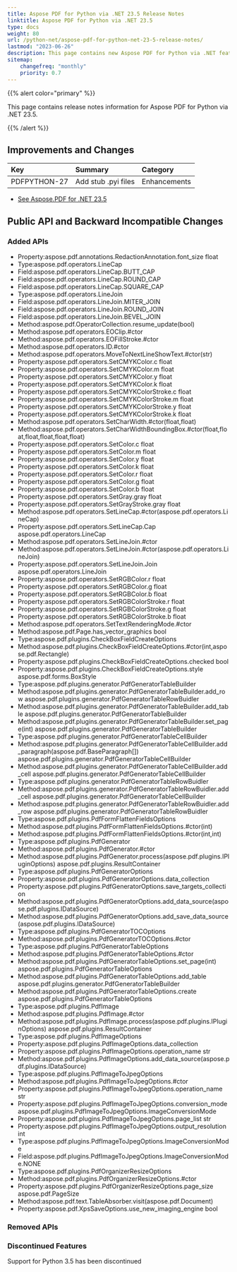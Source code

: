 ```yaml
---
title: Aspose PDF for Python via .NET 23.5 Release Notes
linktitle: Aspose PDF for Python via .NET 23.5
type: docs
weight: 80
url: /python-net/aspose-pdf-for-python-net-23-5-release-notes/
lastmod: "2023-06-26"
description: This page contains new Aspose PDF for Python via .NET features, enhancement, and bug fixes in 2023, version 23.5.
sitemap:
    changefreq: "monthly"
    priority: 0.7
---
```


{{% alert color="primary" %}}

This page contains release notes information for Aspose PDF for Python via .NET 23.5.

{{% /alert %}}

## Improvements and Changes

|**Key**|**Summary**|**Category**|
| :- | :- | :- |
|PDFPYTHON-27|Add stub .pyi files|Enhancements|

- [See Aspose.PDF for .NET 23.5](/pdf/net/aspose-pdf-for-net-23-5-release-notes/)

## Public API and Backward Incompatible Changes

### Added APIs
* Property:aspose.pdf.annotations.RedactionAnnotation.font_size float
* Type:aspose.pdf.operators.LineCap
* Field:aspose.pdf.operators.LineCap.BUTT_CAP
* Field:aspose.pdf.operators.LineCap.ROUND_CAP 
* Field:aspose.pdf.operators.LineCap.SQUARE_CAP
* Type:aspose.pdf.operators.LineJoin
* Field:aspose.pdf.operators.LineJoin.MITER_JOIN
* Field:aspose.pdf.operators.LineJoin.ROUND_JOIN
* Field:aspose.pdf.operators.LineJoin.BEVEL_JOIN
* Method:aspose.pdf.OperatorCollection.resume_update(bool)
* Method:aspose.pdf.operators.EOClip.#ctor 
* Method:aspose.pdf.operators.EOFillStroke.#ctor 
* Method:aspose.pdf.operators.ID.#ctor 
* Method:aspose.pdf.operators.MoveToNextLineShowText.#ctor(str)
* Property:aspose.pdf.operators.SetCMYKColor.c float
* Property:aspose.pdf.operators.SetCMYKColor.m float
* Property:aspose.pdf.operators.SetCMYKColor.y float
* Property:aspose.pdf.operators.SetCMYKColor.k float
* Property:aspose.pdf.operators.SetCMYKColorStroke.c float
* Property:aspose.pdf.operators.SetCMYKColorStroke.m float
* Property:aspose.pdf.operators.SetCMYKColorStroke.y float
* Property:aspose.pdf.operators.SetCMYKColorStroke.k float
* Method:aspose.pdf.operators.SetCharWidth.#ctor(float,float) 
* Method:aspose.pdf.operators.SetCharWidthBoundingBox.#ctor(float,float,float,float,float,float) 
* Property:aspose.pdf.operators.SetColor.c float
* Property:aspose.pdf.operators.SetColor.m float
* Property:aspose.pdf.operators.SetColor.y float
* Property:aspose.pdf.operators.SetColor.k float
* Property:aspose.pdf.operators.SetColor.r float
* Property:aspose.pdf.operators.SetColor.g float
* Property:aspose.pdf.operators.SetColor.b float
* Property:aspose.pdf.operators.SetGray.gray float
* Property:aspose.pdf.operators.SetGrayStroke.gray float
* Method:aspose.pdf.operators.SetLineCap.#ctor(aspose.pdf.operators.LineCap) 
* Property:aspose.pdf.operators.SetLineCap.Cap aspose.pdf.operators.LineCap
* Method:aspose.pdf.operators.SetLineJoin.#ctor 
* Method:aspose.pdf.operators.SetLineJoin.#ctor(aspose.pdf.operators.LineJoin) 
* Property:aspose.pdf.operators.SetLineJoin.Join aspose.pdf.operators.LineJoin
* Property:aspose.pdf.operators.SetRGBColor.r float
* Property:aspose.pdf.operators.SetRGBColor.g float
* Property:aspose.pdf.operators.SetRGBColor.b float
* Property:aspose.pdf.operators.SetRGBColorStroke.r float
* Property:aspose.pdf.operators.SetRGBColorStroke.g float
* Property:aspose.pdf.operators.SetRGBColorStroke.b float
* Method:aspose.pdf.operators.SetTextRenderingMode.#ctor 
* Method:aspose.pdf.Page.has_vector_graphics bool
* Type:aspose.pdf.plugins.CheckBoxFieldCreateOptions
* Method:aspose.pdf.plugins.CheckBoxFieldCreateOptions.#ctor(int,aspose.pdf.Rectangle) 
* Property:aspose.pdf.plugins.CheckBoxFieldCreateOptions.checked bool
* Property:aspose.pdf.plugins.CheckBoxFieldCreateOptions.style aspose.pdf.forms.BoxStyle
* Type:aspose.pdf.plugins.generator.PdfGeneratorTableBuilder
* Method:aspose.pdf.plugins.generator.PdfGeneratorTableBuilder.add_row aspose.pdf.plugins.generator.PdfGeneratorTableRowBuidler
* Method:aspose.pdf.plugins.generator.PdfGeneratorTableBuilder.add_table aspose.pdf.plugins.generator.PdfGeneratorTableBuilder
* Method:aspose.pdf.plugins.generator.PdfGeneratorTableBuilder.set_page(int) aspose.pdf.plugins.generator.PdfGeneratorTableBuilder
* Type:aspose.pdf.plugins.generator.PdfGeneratorTableCellBuilder 
* Method:aspose.pdf.plugins.generator.PdfGeneratorTableCellBuilder.add_paragraph(aspose.pdf.BaseParagraph[]) aspose.pdf.plugins.generator.PdfGeneratorTableCellBuilder
* Method:aspose.pdf.plugins.generator.PdfGeneratorTableCellBuilder.add_cell aspose.pdf.plugins.generator.PdfGeneratorTableCellBuilder
* Type:aspose.pdf.plugins.generator.PdfGeneratorTableRowBuidler 
* Method:aspose.pdf.plugins.generator.PdfGeneratorTableRowBuidler.add_cell aspose.pdf.plugins.generator.PdfGeneratorTableCellBuilder
* Method:aspose.pdf.plugins.generator.PdfGeneratorTableRowBuidler.add_row aspose.pdf.plugins.generator.PdfGeneratorTableRowBuidler
* Type:aspose.pdf.plugins.PdfFormFlattenFieldsOptions 
* Method:aspose.pdf.plugins.PdfFormFlattenFieldsOptions.#ctor(int) 
* Method:aspose.pdf.plugins.PdfFormFlattenFieldsOptions.#ctor(int,int) 
* Type:aspose.pdf.plugins.PdfGenerator 
* Method:aspose.pdf.plugins.PdfGenerator.#ctor 
* Method:aspose.pdf.plugins.PdfGenerator.process(aspose.pdf.plugins.IPluginOptions) aspose.pdf.plugins.ResultContainer
* Type:aspose.pdf.plugins.PdfGeneratorOptions 
* Property:aspose.pdf.plugins.PdfGeneratorOptions.data_collection 
* Property:aspose.pdf.plugins.PdfGeneratorOptions.save_targets_collection 
* Method:aspose.pdf.plugins.PdfGeneratorOptions.add_data_source(aspose.pdf.plugins.IDataSource) 
* Method:aspose.pdf.plugins.PdfGeneratorOptions.add_save_data_source(aspose.pdf.plugins.IDataSource) 
* Type:aspose.pdf.plugins.PdfGeneratorTOCOptions 
* Method:aspose.pdf.plugins.PdfGeneratorTOCOptions.#ctor 
* Type:aspose.pdf.plugins.PdfGeneratorTableOptions 
* Method:aspose.pdf.plugins.PdfGeneratorTableOptions.#ctor 
* Method:aspose.pdf.plugins.PdfGeneratorTableOptions.set_page(int) aspose.pdf.plugins.PdfGeneratorTableOptions
* Method:aspose.pdf.plugins.PdfGeneratorTableOptions.add_table aspose.pdf.plugins.generator.PdfGeneratorTableBuilder
* Method:aspose.pdf.plugins.PdfGeneratorTableOptions.create aspose.pdf.plugins.PdfGeneratorTableOptions
* Type:aspose.pdf.plugins.PdfImage 
* Method:aspose.pdf.plugins.PdfImage.#ctor 
* Method:aspose.pdf.plugins.PdfImage.process(aspose.pdf.plugins.IPluginOptions) aspose.pdf.plugins.ResultContainer
* Type:aspose.pdf.plugins.PdfImageOptions 
* Property:aspose.pdf.plugins.PdfImageOptions.data_collection 
* Property:aspose.pdf.plugins.PdfImageOptions.operation_name str
* Method:aspose.pdf.plugins.PdfImageOptions.add_data_source(aspose.pdf.plugins.IDataSource) 
* Type:aspose.pdf.plugins.PdfImageToJpegOptions 
* Method:aspose.pdf.plugins.PdfImageToJpegOptions.#ctor
* Property:aspose.pdf.plugins.PdfImageToJpegOptions.operation_name str
* Property:aspose.pdf.plugins.PdfImageToJpegOptions.conversion_mode aspose.pdf.plugins.PdfImageToJpegOptions.ImageConversionMode
* Property:aspose.pdf.plugins.PdfImageToJpegOptions.page_list str
* Property:aspose.pdf.plugins.PdfImageToJpegOptions.output_resolution int
* Type:aspose.pdf.plugins.PdfImageToJpegOptions.ImageConversionMode
* Field:aspose.pdf.plugins.PdfImageToJpegOptions.ImageConversionMode.NONE
* Type:aspose.pdf.plugins.PdfOrganizerResizeOptions 
* Method:aspose.pdf.plugins.PdfOrganizerResizeOptions.#ctor 
* Property:aspose.pdf.plugins.PdfOrganizerResizeOptions.page_size aspose.pdf.PageSize
* Method:aspose.pdf.text.TableAbsorber.visit(aspose.pdf.Document)
* Property:aspose.pdf.XpsSaveOptions.use_new_imaging_engine bool

### Removed APIs

### Discontinued Features
Support for Python 3.5 has been discontinued
